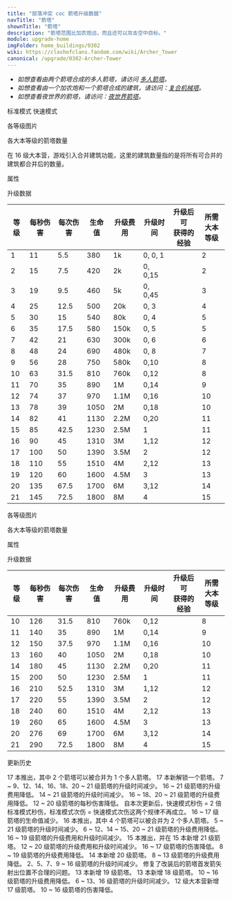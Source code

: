 ```yaml
---
title: "部落冲突 coc 箭塔升级数据"
navTitle: "箭塔"
shownTitle: "箭塔"
description: "箭塔范围比加农炮远，而且还可以攻击空中目标。"
module: upgrade-home
imgFolder: home_buildings/0302
wiki: https://clashofclans.fandom.com/wiki/Archer_Tower
canonical: /upgrade/0302-Archer-Tower
---
```


<script setup>
const tableExtraInfoStandardMode = [
    {
        "column": 4,
        "type": "cost",
        "gpClass": "building",
        "icon": "Gold"
    },
    {
        "column": 5,
        "type": "time",
        "gpClass": "building"
    },
    {
        "column": 6,
        "type": "exp",
        "icon": "Exp"
    }
];
const tableExtraInfoFastAttackMode = tableExtraInfoStandardMode;
</script>

- *如想查看由两个箭塔合成的多人箭塔，请访问 [多人箭塔](/upgrade/0314-Multi-Archer-Tower)。*
- *如想查看由一个加农炮和一个箭塔合成的建筑，请访问：[复合机械塔]( /upgrade/0317-Multi-Gear-Tower)。*
- *如想查看夜世界的箭塔，请访问：[夜世界箭塔](/upgrade/1102-Archer-Tower)。*

<SwitchTabs contentClass="cp-unit-items" :stickyTabs="true" :pageTabs="true">
    <SwitchTab tabId="cp-unit-item-0" :activeTab="true">标准模式</SwitchTab>
    <SwitchTab tabId="cp-unit-item-1">快速模式</SwitchTab>
</SwitchTabs>

<!-- ↓↓↓ 标准模式 ↓↓↓ -->
<SwitchTabGroup id="cp-unit-item-0" class="cp-unit-items">
<UnitInfo :folder="$frontmatter.imgFolder" imgSrc="Archer_Tower21.png" imgAlt="箭塔（标准模式）"
    :description="$frontmatter.description" :isSmallImg="true" />

<SmallTitle>各等级图片</SmallTitle>

<Panel>
    <UnitImgGroup title="未改装" :folder="$frontmatter.imgFolder">
        <UnitImg imgTitle="1 级" imgSrc="Archer_Tower1.png" />
        <UnitImg imgTitle="2 级" imgSrc="Archer_Tower2.png" />
        <UnitImg imgTitle="3 级" imgSrc="Archer_Tower3.png" />
        <UnitImg imgTitle="4 级" imgSrc="Archer_Tower4.png" />
        <UnitImg imgTitle="5 级" imgSrc="Archer_Tower5.png" />
        <UnitImg imgTitle="6 级" imgSrc="Archer_Tower6.png" />
        <UnitImg imgTitle="7 级" imgSrc="Archer_Tower7.png" />
        <UnitImg imgTitle="8 级" imgSrc="Archer_Tower8.png" />
        <UnitImg imgTitle="9 级" imgSrc="Archer_Tower9.png" />
        <UnitImg imgTitle="10 级" imgSrc="Archer_Tower10.png" />
        <UnitImg imgTitle="11 级" imgSrc="Archer_Tower11.png" />
        <UnitImg imgTitle="12 级" imgSrc="Archer_Tower12.png" />
        <UnitImg imgTitle="13 级" imgSrc="Archer_Tower13.png" />
        <UnitImg imgTitle="14 级" imgSrc="Archer_Tower14.png" />
        <UnitImg imgTitle="15 级" imgSrc="Archer_Tower15.png" />
        <UnitImg imgTitle="16 级" imgSrc="Archer_Tower16.png" />
        <UnitImg imgTitle="17 级" imgSrc="Archer_Tower17.png" />
        <UnitImg imgTitle="18 级" imgSrc="Archer_Tower18.png" />
        <UnitImg imgTitle="19 级" imgSrc="Archer_Tower19.png" />
        <UnitImg imgTitle="20 级" imgSrc="Archer_Tower20.png" />
        <UnitImg imgTitle="21 级" imgSrc="Archer_Tower21.png" />
    </UnitImgGroup>
    <UnitImgGroup title="已改装，处于标准模式" :folder="$frontmatter.imgFolder">
        <UnitImg imgTitle="10 级" imgSrc="Archer_Tower10A.png" />
        <UnitImg imgTitle="11 级" imgSrc="Archer_Tower11A.png" />
        <UnitImg imgTitle="12 级" imgSrc="Archer_Tower12A.png" />
        <UnitImg imgTitle="13 级" imgSrc="Archer_Tower13A.png" />
        <UnitImg imgTitle="14 级" imgSrc="Archer_Tower14A.png" />
        <UnitImg imgTitle="15 级" imgSrc="Archer_Tower15A.png" />
        <UnitImg imgTitle="16 级" imgSrc="Archer_Tower16A.png" />
        <UnitImg imgTitle="17 级" imgSrc="Archer_Tower17A.png" />
        <UnitImg imgTitle="18 级" imgSrc="Archer_Tower18A.png" />
        <UnitImg imgTitle="19 级" imgSrc="Archer_Tower19A.png" />
        <UnitImg imgTitle="20 级" imgSrc="Archer_Tower20A.png" />
        <UnitImg imgTitle="21 级" imgSrc="Archer_Tower21A.png" />
    </UnitImgGroup>
</Panel>

<SmallTitle>各大本等级的箭塔数量</SmallTitle>

<BuildingNum>
    <BuildingNumRow title="大本等级" num="1, 2 - 3, 4, 5 - 6,  7, 8, 9, 10, 11 - 15, 16, 17" />
    <BuildingNumRow title="建筑数量" num="0,     1, 2,     3,  4, 5, 6,  7,       8,  4,  2" />
</BuildingNum>

在 16 级大本营，游戏引入合并建筑功能，这里的建筑数量指的是将所有可合并的建筑都合并后的数量。

<SmallTitle>属性</SmallTitle>

<UnitProperties>
    <UnitProperty pKey="占地面积" pValue="3×3" />
    <UnitProperty pKey="判定面积" pValue="2×2" :isJudgeSquare="true" />
    <UnitProperty pKey="伤害类型" pValue="单体伤害" />
    <UnitProperty pKey="攻击的目标" pValue="地面和空中目标" />
    <UnitProperty pKey="射程" pValue="10 格" />
    <UnitProperty pKey="攻速" pValue="0.5 秒/次" />
    <UnitProperty pKey="改装所需箭塔等级" pValue="10" />
    <UnitProperty pKey="改装所需夜世界箭塔等级" pValue="6" />
    <UnitProperty pKey="改装数量" pValue="仅限一个" />
    <UnitProperty pKey="改装时间" pValue="7" :isUpgradeTime="true" gpClass="building" />
    <UnitProperty pKey="改装费用" pValue="4M" :isUpgradeCost="true" resourceType="Gold" gpClass="building" />
</UnitProperties>

<SmallTitle>升级数据</SmallTitle>

<UnitTable :tableExtraInfo="tableExtraInfoStandardMode">

| 等级 | 每秒伤害 | 每次伤害 | 生命值 | 升级费用 |  升级时间  |升级后可<br>获得的经验| 所需<br>大本等级 |
| ---- |   ---   |   ---   |   ---  |   ---   |    ---    |        ---          |       ---      |
|   1  |    11   |    5.5  |   380  |     1k  |   0, 0, 1 |                     |        2       |
|   2  |    15   |    7.5  |   420  |     2k  |   0, 0,15 |                     |        2       |
|   3  |    19   |    9.5  |   460  |     5k  |   0, 0,45 |                     |        3       |
|   4  |    25   |   12.5  |   500  |    20k  |   0, 3    |                     |        4       |
|   5  |    30   |   15    |   540  |    80k  |   0, 4    |                     |        5       |
|   6  |    35   |   17.5  |   580  |   150k  |   0, 5    |                     |        5       |
|   7  |    42   |   21    |   630  |   300k  |   0, 6    |                     |        6       |
|   8  |    48   |   24    |   690  |   480k  |   0, 8    |                     |        7       |
|   9  |    56   |   28    |   750  |   580k  |   0,10    |                     |        8       |
|  10  |    63   |   31.5  |   810  |   760k  |   0,12    |                     |        8       |
|  11  |    70   |   35    |   890  |     1M  |   0,14    |                     |        9       |
|  12  |    74   |   37    |   970  |   1.1M  |   0,16    |                     |       10       |
|  13  |    78   |   39    |  1050  |     2M  |   0,18    |                     |       10       |
|  14  |    82   |   41    |  1130  |   2.2M  |   0,20    |                     |       11       |
|  15  |    85   |   42.5  |  1230  |   2.5M  |   1       |                     |       11       |
|  16  |    90   |   45    |  1310  |     3M  |   1,12    |                     |       12       |
|  17  |   100   |   50    |  1390  |   3.5M  |   2       |                     |       12       |
|  18  |   110   |   55    |  1510  |     4M  |   2,12    |                     |       13       |
|  19  |   120   |   60    |  1600  |   4.5M  |   3       |                     |       13       |
|  20  |   135   |   67.5  |  1700  |     6M  |   3,12    |                     |       14       |
|  21  |   145   |   72.5  |  1800  |     8M  |   4       |                     |       15       |

</UnitTable>
</SwitchTabGroup>

<!-- ↓↓↓ 快速模式 ↓↓↓ -->
<SwitchTabGroup id="cp-unit-item-1" class="cp-unit-items">
<UnitInfo :folder="$frontmatter.imgFolder" imgSrc="Archer_Tower21B.png" imgAlt="箭塔（快速模式）"
    :description="$frontmatter.description" :isSmallImg="true" />

<SmallTitle>各等级图片</SmallTitle>

<Panel>
    <UnitImgGroup title="已改装，处于快速模式" :folder="$frontmatter.imgFolder">
        <UnitImg imgTitle="10 级" imgSrc="Archer_Tower10B.png" />
        <UnitImg imgTitle="11 级" imgSrc="Archer_Tower11B.png" />
        <UnitImg imgTitle="12 级" imgSrc="Archer_Tower12B.png" />
        <UnitImg imgTitle="13 级" imgSrc="Archer_Tower13B.png" />
        <UnitImg imgTitle="14 级" imgSrc="Archer_Tower14B.png" />
        <UnitImg imgTitle="15 级" imgSrc="Archer_Tower15B.png" />
        <UnitImg imgTitle="16 级" imgSrc="Archer_Tower16B.png" />
        <UnitImg imgTitle="17 级" imgSrc="Archer_Tower17B.png" />
        <UnitImg imgTitle="18 级" imgSrc="Archer_Tower18B.png" />
        <UnitImg imgTitle="19 级" imgSrc="Archer_Tower19B.png" />
        <UnitImg imgTitle="20 级" imgSrc="Archer_Tower20B.png" />
        <UnitImg imgTitle="21 级" imgSrc="Archer_Tower21B.png" />
    </UnitImgGroup>
</Panel>

<SmallTitle>各大本等级的箭塔数量</SmallTitle>

<BuildingNum>
    <BuildingNumRow title="大本等级" num="1, 2 - 3, 4, 5 - 6,  7, 8, 9, 10, 11 - 15, 16, 17" />
    <BuildingNumRow title="建筑数量" num="0,     1, 2,     3,  4, 5, 6,  7,       8,  4,  2" />
</BuildingNum>

<SmallTitle>属性</SmallTitle>

<UnitProperties>
    <UnitProperty pKey="占地面积" pValue="3×3" />
    <UnitProperty pKey="判定面积" pValue="2×2" :isJudgeSquare="true" />
    <UnitProperty pKey="伤害类型" pValue="单体伤害" />
    <UnitProperty pKey="攻击的目标" pValue="地面和空中目标" />
    <UnitProperty pKey="射程" pValue="7 格" />
    <UnitProperty pKey="攻速" pValue="0.25 秒/次" />
    <UnitProperty pKey="改装所需箭塔等级" pValue="10" />
    <UnitProperty pKey="改装所需夜世界箭塔等级" pValue="6" />
    <UnitProperty pKey="改装数量" pValue="仅限一个" />
    <UnitProperty pKey="改装时间" pValue="7" :isUpgradeTime="true" gpClass="building" />
    <UnitProperty pKey="改装费用" pValue="4M" :isUpgradeCost="true" resourceType="Gold" gpClass="building" />
</UnitProperties>

<SmallTitle>升级数据</SmallTitle>

<UnitTable :tableExtraInfo="tableExtraInfoFastAttackMode">

| 等级 | 每秒伤害 | 每次伤害 | 生命值 | 升级费用 |  升级时间  |升级后可<br>获得的经验| 所需<br>大本等级 |
| ---- |   ---   |   ---   |   ---  |   ---   |    ---    |        ---          |       ---      |
|  10  |   126   |   31.5  |   810  |   760k  |    0,12   |                     |        8       |
|  11  |   140   |   35    |   890  |     1M  |    0,14   |                     |        9       |
|  12  |   150   |   37.5  |   970  |   1.1M  |    0,16   |                     |       10       |
|  13  |   160   |   40    |  1050  |     2M  |    0,18   |                     |       10       |
|  14  |   180   |   45    |  1130  |   2.2M  |    0,20   |                     |       11       |
|  15  |   200   |   50    |  1230  |   2.5M  |    1      |                     |       11       |
|  16  |   210   |   52.5  |  1310  |     3M  |    1,12   |                     |       12       |
|  17  |   220   |   55    |  1390  |   3.5M  |    2      |                     |       12       |
|  18  |   240   |   60    |  1510  |     4M  |    2,12   |                     |       13       |
|  19  |   260   |   65    |  1600  |   4.5M  |    3      |                     |       13       |
|  20  |   276   |   69    |  1700  |     6M  |    3,12   |                     |       14       |
|  21  |   290   |   72.5  |  1800  |     8M  |    4      |                     |       15       |

</UnitTable>
</SwitchTabGroup>

<!-- ↓↓↓ 公共部分 ↓↓↓ -->
<SmallTitle>更新历史</SmallTitle>

<Timeline>
    <TimelineItem date="2024/11/25">
        <TimelineRow>17 本推出，其中 2 个箭塔可以被合并为 1 个多人箭塔。</TimelineRow>
        <TimelineRow>17 本新解锁一个箭塔。</TimelineRow>
        <TimelineRow>7 ~ 9、12、14、16、18、20 ~ 21 级箭塔的升级时间减少。</TimelineRow>
        <TimelineRow>16 ~ 21 级箭塔的升级费用降低。</TimelineRow>
    </TimelineItem>
    <TimelineItem date="2024/06/18">
        <TimelineRow>14 ~ 21 级箭塔的升级时间减少。</TimelineRow>
        <TimelineRow>16 ~ 18、20 ~ 21 级箭塔的升级费用降低。</TimelineRow>
    </TimelineItem>
    <TimelineItem date="2024/06/03">
        <TimelineRow>12 ~ 20 级箭塔的每秒伤害降低。</TimelineRow>
        <TimelineRow>自本次更新后，快速模式秒伤 = 2 倍标准模式秒伤，标准模式次伤 = 快速模式次伤这两个规律不再成立。</TimelineRow>
    </TimelineItem>
    <TimelineItem date="2024/04/09">
        <TimelineRow>16 ~ 17 级箭塔的生命值减少。</TimelineRow>
    </TimelineItem>
    <TimelineItem date="2023/12/12">
        <TimelineRow>16 本推出，其中 4 个箭塔可以被合并为 2 个多人箭塔。</TimelineRow>
        <TimelineRow>5 ~ 21 级箭塔的升级时间减少。</TimelineRow>
        <TimelineRow>6 ~ 12、14 ~ 15、20 ~ 21 级箭塔的升级费用降低。</TimelineRow>
    </TimelineItem>
    <TimelineItem date="2023/06/12">
        <TimelineRow>16 ~ 19 级箭塔的升级费用和升级时间减少。</TimelineRow>
    </TimelineItem>
    <TimelineItem date="2022/10/10">
        <TimelineRow>15 本推出，并在 15 本新增 21 级箭塔。</TimelineRow>
        <TimelineRow>12 ~ 20 级箭塔的升级费用和升级时间减少。</TimelineRow>
    </TimelineItem>
    <TimelineItem date="2022/06/27">
        <TimelineRow>16 ~ 17 级箭塔的伤害降低。</TimelineRow>
    </TimelineItem>
    <TimelineItem date="2021/12/09">
        <TimelineRow>8 ~ 19 级箭塔的升级费用降低。</TimelineRow>
    </TimelineItem>
    <TimelineItem date="2021/06/15">
        <TimelineRow>14 本新增 20 级箭塔。</TimelineRow>
    </TimelineItem>
    <TimelineItem date="2021/04/12">
        <TimelineRow>8 ~ 13 级箭塔的升级费用降低。</TimelineRow>
        <TimelineRow>2、5、7、9 ~ 16 级箭塔的升级时间减少。</TimelineRow>
    </TimelineItem>
    <TimelineItem date="2021/01/20">
        <TimelineRow>修复了改装后的箭塔首发箭矢射出位置不合理的问题。</TimelineRow>
    </TimelineItem>
    <TimelineItem date="2020/10/12">
        <TimelineRow>13 本新增 19 级箭塔。</TimelineRow>
    </TimelineItem>
    <TimelineItem date="2020/03/30">
        <TimelineRow>13 本新增 18 级箭塔。</TimelineRow>
    </TimelineItem>
    <TimelineItem date="2019/04/02">
        <TimelineRow>10 ~ 16 级箭塔的升级费用降低。</TimelineRow>
        <TimelineRow>6 ~ 13、16 级箭塔的升级时间减少。</TimelineRow>
        <TimelineRow>12 级大本营新增 17 级箭塔。</TimelineRow>
    </TimelineItem>
    <TimelineItem date="2019/02/22">
        <TimelineRow>10 ~ 16 级箭塔的伤害降低。</TimelineRow>
    </TimelineItem>
    <TimelineItem :historyBottom="true" />
</Timeline>